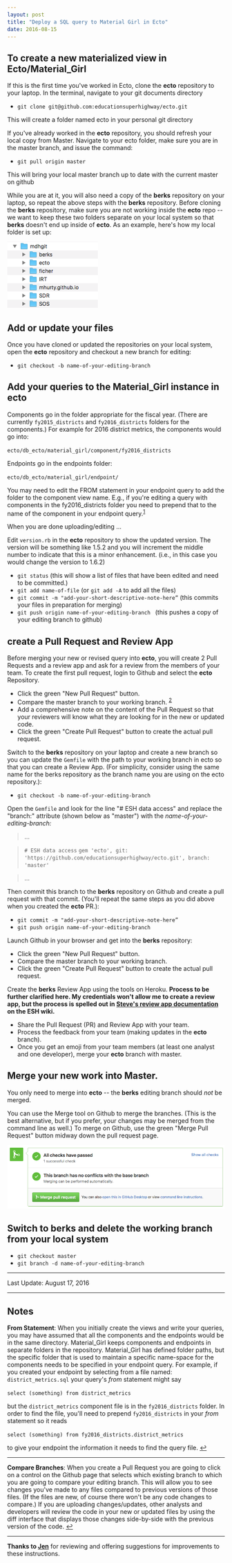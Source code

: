```yaml
---
layout: post
title: "Deploy a SQL query to Material Girl in Ecto"
date: 2016-08-15
---
```


To create a new materialized view in Ecto/Material_Girl
--

If this is the first time you've worked in Ecto, clone the **ecto** repository to your laptop. 
In the terminal, navigate to your git documents directory

- `git clone git@github.com:educationsuperhighway/ecto.git`

This will create a folder named ecto in your personal git directory

If you've already worked in the **ecto** repository, you should refresh your local copy from Master. Navigate to your ecto folder, make sure you are in the master branch, and issue the command:

- `git pull origin master`

This will bring your local master branch up to date with the current master on github

While you are at it, you will also need a copy of the **berks** repository on your laptop, so repeat the above steps with the **berks** repository. Before cloning the **berks** repository, make sure you are not working inside the **ecto** repo -- we want to keep these two folders separate on your local system so that **berks** doesn't end up inside of **ecto**. As an example, here's how my local folder is set up:

![my git folders](/img/git-folders.png)

Add or update your files
------------------------

Once you have cloned or updated the repositories on your local system, open the **ecto** repository and checkout a new branch for editing:

- `git checkout -b name-of-your-editing-branch`

Add your queries to the Material\_Girl instance in ecto
-----------------

Components go in the folder appropriate for the fiscal year. (There are currently `fy2015_districts` and `fy2016_districts` folders for the components.) For example for 2016 district metrics, the components would go into:

`ecto/db_ecto/material_girl/component/fy2016_districts` 

Endpoints go in the endpoints folder:

`ecto/db_ecto/material_girl/endpoint/`

You may need to edit the FROM statement in your endpoint query to add the folder to the component view name. E.g., if you're editing a query with components in the fy2016_districts folder you need to prepend that to the name of the component in your endpoint query.<sup id='fnref1'>[1]</sup>

When you are done uploading/editing ... 

Edit `version.rb` in the **ecto** repository to show the updated version. The version will be something like 1.5.2 and you will increment the middle number to indicate that this is a minor enhancement. (i.e., in this case you would change the version to 1.6.2)

- `git status`
(this will show a list of files that have been edited and need to be committed.)
- `git add name-of-file` (or `git add -A` to add all the files)
- `git commit -m "add-your-short-descriptive-note-here”`
(this commits your files in preparation for merging)
- `git push origin name-of-your-editing-branch `
(this pushes a copy of your editing branch to github)

create a Pull Request and Review App
--

Before merging your new or revised query into **ecto**, you will create 2 Pull Requests and a review app and ask for a review from the members of your team. To create the first pull request, login to Github and select the **ecto** Repository.

- Click the green "New Pull Request" button.
- Compare the master branch to your working branch. <sup id='fnref2'>[2]</sup>
- Add a comprehensive note on the content of the Pull Request so that your reviewers will know what they are looking for in the new or updated code. 
- Click the green "Create Pull Request" button to create the actual pull request.


Switch to the **berks** repository on your laptop and create a new branch so you can update the `Gemfile` with the path to your working branch in ecto so that you can create a Review App. (For simplicity, consider using the same name for the berks repository as the branch name you are using on the ecto repository.):

- `git checkout -b name-of-your-editing-branch`

Open the `Gemfile` and look for the line "# ESH data access" and replace the "branch:" attribute (shown below as "master") with the _name-of-your-editing-branch:_

>... 

> `# ESH data access`
`gem 'ecto', git: 'https://github.com/educationsuperhighway/ecto.git', branch: 'master'`

>...

Then commit this branch to the **berks** repository on Github and create a pull request with that commit. (You'll repeat the same steps as you did above when you created the **ecto** PR.):

- `git commit -m "add-your-short-descriptive-note-here”`
- `git push origin name-of-your-editing-branch `

Launch Github in your browser and get into the **berks** repository: 

- Click the green "New Pull Request" button.
- Compare the master branch to your working branch.
- Click the green "Create Pull Request" button to create the actual pull request.

Create the **berks** Review App using the tools on Heroku. **Process to be further clarified here. My credentials won't allow me to create a review app, but the process is spelled out in [Steve's review app documentation](https://educationsuperhighway.atlassian.net/wiki/display/SOFTWARE/New+Heroku+Deploy+with+pipelines) on the ESH wiki.**

- Share the Pull Request (PR) and Review App with your team.
- Process the feedback from your team (making updates in the **ecto** branch). 
- Once you get an emoji from your team members (at least one analyst and one developer), merge your **ecto** branch with master.

Merge your new work into Master.
--------------------------------

You only need to merge into **ecto** -- the **berks** editing branch should *not* be merged.

You can use the Merge tool on Github to merge the branches. (This is the best alternative, but if you prefer, your changes may be merged from the command line as well.) To merge on Github, use the green "Merge Pull Request" button midway down the pull request page. 

![github merge](/img/github-merge.png)

Switch to **berks** and delete the working branch from your local system
------------------------------------------------

- `git checkout master`
- `git branch -d name-of-your-editing-branch`

---

Last Update: August 17, 2016

---

Notes
-----
	
<a id="fn1"></a>
**From Statement**: 
When you initially create the views and write your queries, you may have assumed that all the components and the endpoints would be in the same directory. Material\_Girl keeps components and endpoints in separate folders in the repository. Material\_Girl has defined folder paths, but the specific folder that is used to maintain a specific name-space for the components needs to be specified in your endpoint query. For example, if you created your endpoint by selecting from a file named: `district_metrics.sql` your query's *from* statement might say 

`select (something) from district_metrics` 

but the `district_metrics` component file is in the `fy2016_districts` folder. In order to find the file, you'll need to prepend `fy2016_districts` in your *from* statement so it reads 

`select (something) from fy2016_districts.district_metrics` 

to give your endpoint the information it needs to find the query file. <a href="#fnref1"  class='footnoteBackLink'  title="Jump back to footnote 1 in the text.">&#x21A9;&#xFE0E;</a>

---

**Compare Branches**: 
When you create a Pull Request you are going to click on a control on the Github page that selects which existing branch to which you are going to compare your editing branch. This will allow you to see changes you've made to any files compared to previous versions of those files. (If the files are new, of course there won't be any code changes to compare.) If you are uploading changes/updates, other analysts and developers will review the code in your new or updated files by using the diff interface that displays those changes side-by-side with the previous version of the code. 
<a href="#fnref2"  class='footnoteBackLink'  title="Jump back to footnote 2 in the text.">&#x21A9;&#xFE0E;</a>

---

**Thanks to [Jen][3]** for reviewing and offering suggestions for improvements to these instructions.

[1]: #fn1
[2]: #fn2
[3]: https://github.com/jovergaag

